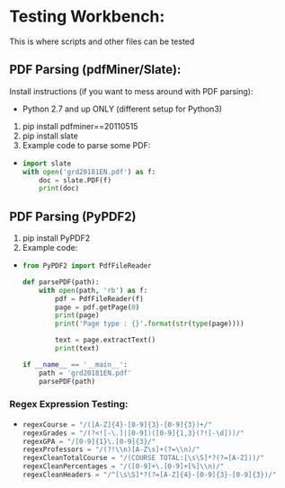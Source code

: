# Testing Workbench:

This is where scripts and other files can be tested

## PDF Parsing (pdfMiner/Slate):

Install instructions (if you want to mess around with PDF parsing):
  * Python 2.7 and up ONLY (different setup for Python3)
  1. pip install pdfminer==20110515
  2. pip install slate
  3. Example code to parse some PDF:
  * ```python
    import slate
    with open('grd20181EN.pdf') as f:
        doc = slate.PDF(f)
        print(doc)
    ```

## PDF Parsing (PyPDF2)
  1. pip install PyPDF2
  2. Example code:
  * ```python
    from PyPDF2 import PdfFileReader

    def parsePDF(path):
        with open(path, 'rb') as f:
            pdf = PdfFileReader(f)
            page = pdf.getPage(0)
            print(page)
            print('Page type : {}'.format(str(type(page))))

            text = page.extractText()
            print(text)

    if __name__ == '__main__':
        path = 'grd20181EN.pdf'
        parsePDF(path)
    ```
### Regex Expression Testing:
   *    ```python
        regexCourse = "/([A-Z]{4}-[0-9]{3}-[0-9]{3})+/" 
        regexGrades = "/(?<![-\.]|[0-9])([0-9]{1,3}(?![-\d]))/"
        regexGPA = "/[0-9]{1}\.[0-9]{3}/"
        regexProfessors = "/(?!\\n)[A-Z\s]+(?=\\n)/"
        regexCleanTotalCourse = "/(COURSE TOTAL:[\s\S]*?(?=[A-Z]))/"
        regexCleanPercentages = "/([0-9]+\.[0-9]+[%]\\n)/"
        regexCleanHeaders = "/^[\s\S]*?(?=[A-Z]{4}-[0-9]{3}-[0-9]{3})/"
        ```